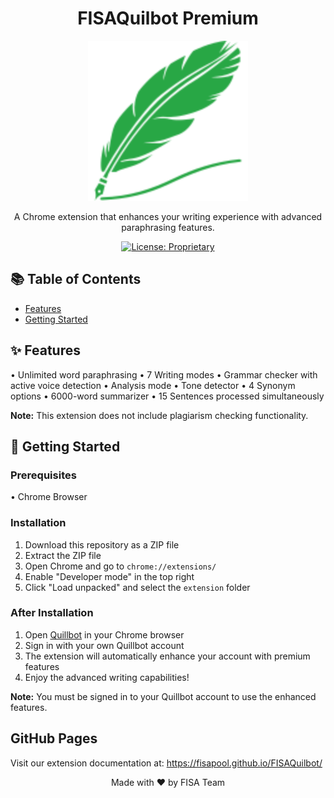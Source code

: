 <div align="center">

# FISAQuilbot Premium

<img src="extension/icon.png" alt="FISA Logo" width="256">

A Chrome extension that enhances your writing experience with advanced paraphrasing features.

[![License: Proprietary](https://img.shields.io/badge/license-Proprietary-red.svg)](LICENSE)

</div>

## 📚 Table of Contents

- [Features](#-features)
- [Getting Started](#-getting-started)

## ✨ Features

• Unlimited word paraphrasing
• 7 Writing modes
• Grammar checker with active voice detection
• Analysis mode
• Tone detector
• 4 Synonym options
• 6000-word summarizer
• 15 Sentences processed simultaneously

**Note:** This extension does not include plagiarism checking functionality.

## 🚀 Getting Started

### Prerequisites

• Chrome Browser

### Installation

1. Download this repository as a ZIP file
2. Extract the ZIP file
3. Open Chrome and go to `chrome://extensions/`
4. Enable "Developer mode" in the top right
5. Click "Load unpacked" and select the `extension` folder

### After Installation

1. Open [Quillbot](https://quillbot.com/) in your Chrome browser
2. Sign in with your own Quillbot account
3. The extension will automatically enhance your account with premium features
4. Enjoy the advanced writing capabilities!

**Note:** You must be signed in to your Quillbot account to use the enhanced features.

## GitHub Pages

Visit our extension documentation at: https://fisapool.github.io/FISAQuilbot/

<div align="center">
Made with ❤️ by FISA Team
</div>